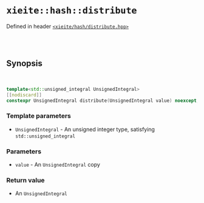 # `xieite::hash::distribute`
Defined in header [`<xieite/hash/distribute.hpp>`](https://github.com/Eczbek/xieite/tree/main/include/xieite/hash/distribute.hpp)

<br/><br/>

## Synopsis

<br/>

```cpp
template<std::unsigned_integral UnsignedIntegral>
[[nodiscard]]
constexpr UnsignedIntegral distribute(UnsignedIntegral value) noexcept;
```
### Template parameters
- `UnsignedIntegral` - An unsigned integer type, satisfying `std::unsigned_integral`
### Parameters
- `value` - An `UnsignedIntegral` copy
### Return value
- An `UnsignedIntegral`
